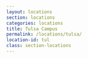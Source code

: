 ```yaml
---
layout: locations
section: locations
categories: locations
title: Tulsa Campus
permalink: /locations/tulsa/
location-id: tul
class: section-locations
---
```

